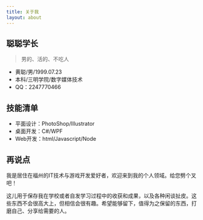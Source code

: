 ```yaml
---
title: 关于我
layout: about
---
```


## 聪聪学长

> 男的、活的、不吃人

- 黄聪/男/1999.07.23
- 本科/三明学院/数字媒体技术
- QQ：2247770466

## 技能清单

- 平面设计：PhotoShop/Illustrator
- 桌面开发：C#/WPF
- Web开发：html/Javascript/Node

## 再说点

我是居住在福州的IT技术与游戏开发爱好者，欢迎来到我的个人领域。给您劈个叉吧！

这儿用于保存我在学校或者自发学习过程中的收获和成果，以及各种闲谈扯皮。这些东西不会很高大上，但相信会很有趣。希望能够留下，值得为之保留的东西，打磨自己、分享给需要的人。

